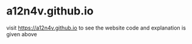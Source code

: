 # a12n4v.github.io 
visit https://a12n4v.github.io to see the website
code and explanation is given above

